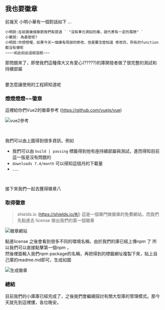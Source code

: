## 我也要徽章

前幾天 小明小華有一個對話如下
...

```
小明說:在前面幾個章節我們有提過 ` "沒有單元測試的庫，就代表有一定的風險" `
小華說: 為甚麼呢?
小明說:你想想喔，如果今天一個庫有局部的修改，但是要怎麼知道 修改完，所有的function都沒有壞呢
~~~~如此如此這般這般~~~
```


那問題來了，即使我們這種偉大又有愛心(?????)的庫開發者做了很完整的測試和持續部屬

</br>
要怎麼讓使用的工程師知道呢



### 燈燈燈燈~~徽章

這裡給你們Vue2的徽章參考 (https://github.com/vuejs/vue)

![vue2參考](https://raw.githubusercontent.com/tp953704/IT-Contest/master/img/%E5%BE%BD%E7%AB%A0/1598675436480.jpg)


</br>

我們可以由上圖得到很多資訊，例如
- 我們可以由 `build | passing` 標籤得到他有座持續部屬與測試，進而得知目前這一版是沒有問題的
- `downloads 7.4/month` 可以得知這個月的下載量
- .....

</br>

接下來我們一起去獲得徽章八

### 取得徽章

> shields.io (https://shields.io/#/) 這是一個專門做徽章的免費網站，而我們先點進去 license 做出我們的第一個徽章

![徽章網站](https://raw.githubusercontent.com/tp953704/IT-Contest/master/img/%E5%BE%BD%E7%AB%A0/%E5%BE%BD%E7%AB%A0%E7%B6%B2%E7%AB%99.jpg)
    
 
 
 點進license 之後會看到很多不同的環境名稱，由於我們的庫已經上傳npm 了 所以我們可以直接點擊第一個npm ，
 </br>
 然後裡面輸入我們npm package的名稱，再把得到的標籤網址複製下來，貼上自己庫的readme.md即可，生成如圖
 
 ![生成徽章](https://raw.githubusercontent.com/tp953704/IT-Contest/master/img/%E5%BE%BD%E7%AB%A0/%E7%94%9F%E6%88%90URL.jpg) 
 
 
 ### 總結
 目前我們的小庫庫已經完成了，之後我們會繼續探討有關大型庫的管理模式。那今天就先到這裡摟，各位晚安。

